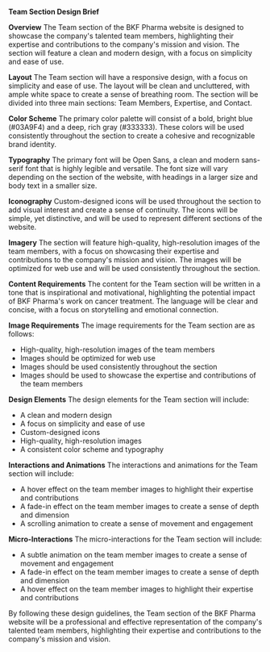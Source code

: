 **Team Section Design Brief**

**Overview**
The Team section of the BKF Pharma website is designed to showcase the company's talented team members, highlighting their expertise and contributions to the company's mission and vision. The section will feature a clean and modern design, with a focus on simplicity and ease of use.

**Layout**
The Team section will have a responsive design, with a focus on simplicity and ease of use. The layout will be clean and uncluttered, with ample white space to create a sense of breathing room. The section will be divided into three main sections: Team Members, Expertise, and Contact.

**Color Scheme**
The primary color palette will consist of a bold, bright blue (#03A9F4) and a deep, rich gray (#333333). These colors will be used consistently throughout the section to create a cohesive and recognizable brand identity.

**Typography**
The primary font will be Open Sans, a clean and modern sans-serif font that is highly legible and versatile. The font size will vary depending on the section of the website, with headings in a larger size and body text in a smaller size.

**Iconography**
Custom-designed icons will be used throughout the section to add visual interest and create a sense of continuity. The icons will be simple, yet distinctive, and will be used to represent different sections of the website.

**Imagery**
The section will feature high-quality, high-resolution images of the team members, with a focus on showcasing their expertise and contributions to the company's mission and vision. The images will be optimized for web use and will be used consistently throughout the section.

**Content Requirements**
The content for the Team section will be written in a tone that is inspirational and motivational, highlighting the potential impact of BKF Pharma's work on cancer treatment. The language will be clear and concise, with a focus on storytelling and emotional connection.

**Image Requirements**
The image requirements for the Team section are as follows:

* High-quality, high-resolution images of the team members
* Images should be optimized for web use
* Images should be used consistently throughout the section
* Images should be used to showcase the expertise and contributions of the team members

**Design Elements**
The design elements for the Team section will include:

* A clean and modern design
* A focus on simplicity and ease of use
* Custom-designed icons
* High-quality, high-resolution images
* A consistent color scheme and typography

**Interactions and Animations**
The interactions and animations for the Team section will include:

* A hover effect on the team member images to highlight their expertise and contributions
* A fade-in effect on the team member images to create a sense of depth and dimension
* A scrolling animation to create a sense of movement and engagement

**Micro-Interactions**
The micro-interactions for the Team section will include:

* A subtle animation on the team member images to create a sense of movement and engagement
* A fade-in effect on the team member images to create a sense of depth and dimension
* A hover effect on the team member images to highlight their expertise and contributions

By following these design guidelines, the Team section of the BKF Pharma website will be a professional and effective representation of the company's talented team members, highlighting their expertise and contributions to the company's mission and vision.